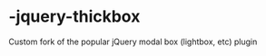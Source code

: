 -jquery-thickbox
================

Custom fork of the popular jQuery modal box (lightbox, etc) plugin